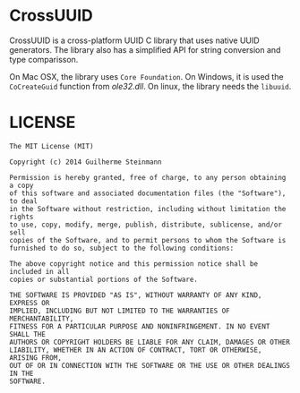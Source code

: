 CrossUUID
=========

CrossUUID is a cross-platform UUID C library that uses native UUID generators. The library also has a simplified API for string conversion and type comparisson.

On Mac OSX, the library uses `Core Foundation`. On Windows, it is used the `CoCreateGuid` function from *ole32.dll*. On linux, the library needs the `libuuid`.


LICENSE
=========

	The MIT License (MIT)

	Copyright (c) 2014 Guilherme Steinmann

	Permission is hereby granted, free of charge, to any person obtaining a copy
	of this software and associated documentation files (the "Software"), to deal
	in the Software without restriction, including without limitation the rights
	to use, copy, modify, merge, publish, distribute, sublicense, and/or sell
	copies of the Software, and to permit persons to whom the Software is
	furnished to do so, subject to the following conditions:
	
	The above copyright notice and this permission notice shall be included in all
	copies or substantial portions of the Software.
	
	THE SOFTWARE IS PROVIDED "AS IS", WITHOUT WARRANTY OF ANY KIND, EXPRESS OR
	IMPLIED, INCLUDING BUT NOT LIMITED TO THE WARRANTIES OF MERCHANTABILITY,
	FITNESS FOR A PARTICULAR PURPOSE AND NONINFRINGEMENT. IN NO EVENT SHALL THE
	AUTHORS OR COPYRIGHT HOLDERS BE LIABLE FOR ANY CLAIM, DAMAGES OR OTHER
	LIABILITY, WHETHER IN AN ACTION OF CONTRACT, TORT OR OTHERWISE, ARISING FROM,
	OUT OF OR IN CONNECTION WITH THE SOFTWARE OR THE USE OR OTHER DEALINGS IN THE
	SOFTWARE.